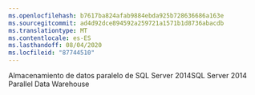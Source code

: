 ```yaml
---
ms.openlocfilehash: b7617ba824afab9884ebda925b728636686a163e
ms.sourcegitcommit: ad4d92dce894592a259721a1571b1d8736abacdb
ms.translationtype: MT
ms.contentlocale: es-ES
ms.lasthandoff: 08/04/2020
ms.locfileid: "87744510"
---
```

<span data-ttu-id="2dc97-101">Almacenamiento de datos paralelo de SQL Server 2014</span><span class="sxs-lookup"><span data-stu-id="2dc97-101">SQL Server 2014 Parallel Data Warehouse</span></span>
